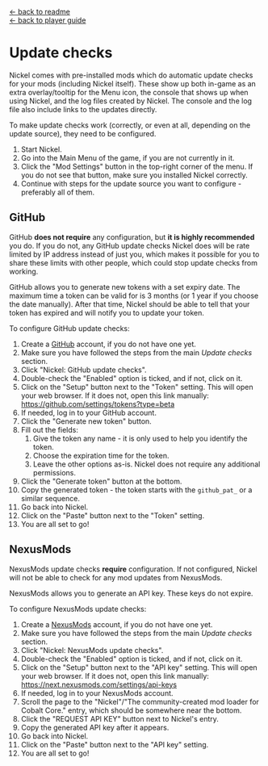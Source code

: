 [← back to readme](README.md)  
[← back to player guide](player-guide.md)

# Update checks

Nickel comes with pre-installed mods which do automatic update checks for your mods (including Nickel itself). These show up both in-game as an extra overlay/tooltip for the Menu icon, the console that shows up when using Nickel, and the log files created by Nickel. The console and the log file also include links to the updates directly.

To make update checks work (correctly, or even at all, depending on the update source), they need to be configured.

1. Start Nickel.
2. Go into the Main Menu of the game, if you are not currently in it.
3. Click the "Mod Settings" button in the top-right corner of the menu. If you do not see that button, make sure you installed Nickel correctly.
4. Continue with steps for the update source you want to configure - preferably all of them.

## GitHub

GitHub **does not require** any configuration, but **it is highly recommended** you do. If you do not, any GitHub update checks Nickel does will be rate limited by IP address instead of just you, which makes it possible for you to share these limits with other people, which could stop update checks from working.

GitHub allows you to generate new tokens with a set expiry date. The maximum time a token can be valid for is 3 months (or 1 year if you choose the date manually). After that time, Nickel should be able to tell that your token has expired and will notify you to update your token.

To configure GitHub update checks:

1. Create a [GitHub](https://github.com/) account, if you do not have one yet.
1. Make sure you have followed the steps from the main *Update checks* section.
2. Click "Nickel: GitHub update checks".
3. Double-check the "Enabled" option is ticked, and if not, click on it.
4. Click on the "Setup" button next to the "Token" setting. This will open your web browser. If it does not, open this link manually: https://github.com/settings/tokens?type=beta
5. If needed, log in to your GitHub account.
6. Click the "Generate new token" button.
7. Fill out the fields:
	1. Give the token any name - it is only used to help you identify the token.
	2. Choose the expiration time for the token.
	3. Leave the other options as-is. Nickel does not require any additional permissions.
8. Click the "Generate token" button at the bottom.
9. Copy the generated token - the token starts with the `github_pat_` or a similar sequence.
10. Go back into Nickel.
11. Click on the "Paste" button next to the "Token" setting.
12. You are all set to go!

## NexusMods

NexusMods update checks **require** configuration. If not configured, Nickel will not be able to check for any mod updates from NexusMods.

NexusMods allows you to generate an API key. These keys do not expire.

To configure NexusMods update checks:

1. Create a [NexusMods](https://www.nexusmods.com/) account, if you do not have one yet.
1. Make sure you have followed the steps from the main *Update checks* section.
2. Click "Nickel: NexusMods update checks".
3. Double-check the "Enabled" option is ticked, and if not, click on it.
4. Click on the "Setup" button next to the "API key" setting. This will open your web browser. If it does not, open this link manually: https://next.nexusmods.com/settings/api-keys
5. If needed, log in to your NexusMods account.
6. Scroll the page to the "Nickel"/"The community-created mod loader for Cobalt Core." entry, which should be somewhere near the bottom.
7. Click the "REQUEST API KEY" button next to Nickel's entry.
8. Copy the generated API key after it appears.
9. Go back into Nickel.
10. Click on the "Paste" button next to the "API key" setting.
11. You are all set to go!